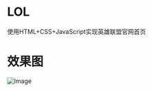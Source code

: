 # LOL
使用HTML+CSS+JavaScript实现英雄联盟官网首页
# 效果图
![Image](https://github.com/Lemon-Rain/LOL/blob/master/images/%E8%8B%B1%E9%9B%84%E8%81%94%E7%9B%9F%E9%A6%96%E9%A1%B5%E6%95%88%E6%9E%9C%E5%9B%BE.png)
